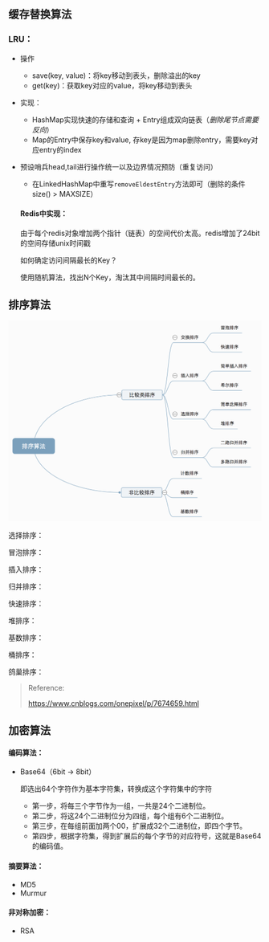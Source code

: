 ## 缓存替换算法

### LRU：

- 操作

  - save(key, value)：将key移动到表头，删除溢出的key
  - get(key)：获取key对应的value，将key移动到表头

- 实现：

  - HashMap实现快速的存储和查询 + Entry组成双向链表（*删除尾节点需要反向*） 
  - Map的Entry中保存key和value,  存key是因为map删除entry，需要key对应entry的index
- 预设哨兵head,tail进行操作统一以及边界情况预防（重复访问）
  - 在LinkedHashMap中重写`removeEldestEntry`方法即可（删除的条件 size() > MAXSIZE）

  #### Redis中实现：

  由于每个redis对象增加两个指针（链表）的空间代价太高。redis增加了24bit的空间存储unix时间戳

  如何确定访问间隔最长的Key？

  使用随机算法，找出N个Key，淘汰其中间隔时间最长的。
  
  



## 排序算法

![img](../../images/algorithm/sort-01.png)

选择排序：

冒泡排序：

插入排序：

归并排序：

快速排序：

堆排序：

基数排序：

桶排序：

鸽巢排序：



> Reference:
>
>  https://www.cnblogs.com/onepixel/p/7674659.html



## 加密算法

#### 编码算法：

- Base64（6bit -> 8bit）

  即选出64个字符作为基本字符集，转换成这个字符集中的字符

  - 第一步，将每三个字节作为一组，一共是24个二进制位。
  - 第二步，将这24个二进制位分为四组，每个组有6个二进制位。
  - 第三步，在每组前面加两个00，扩展成32个二进制位，即四个字节。
  - 第四步，根据字符集，得到扩展后的每个字节的对应符号，这就是Base64的编码值。

#### 摘要算法：

- MD5
- Murmur

#### 非对称加密：

- RSA

